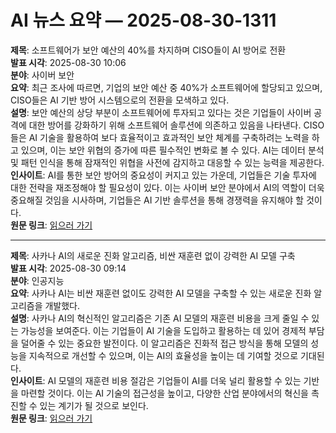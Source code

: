 # AI 뉴스 요약 — 2025-08-30-1311

**제목**: 소프트웨어가 보안 예산의 40%를 차지하며 CISO들이 AI 방어로 전환  
**발표 시각**: 2025-08-30 10:06  
**분야**: 사이버 보안  
**요약**: 최근 조사에 따르면, 기업의 보안 예산 중 40%가 소프트웨어에 할당되고 있으며, CISO들은 AI 기반 방어 시스템으로의 전환을 모색하고 있다.  
**설명**: 보안 예산의 상당 부분이 소프트웨어에 투자되고 있다는 것은 기업들이 사이버 공격에 대한 방어를 강화하기 위해 소프트웨어 솔루션에 의존하고 있음을 나타낸다. CISO들은 AI 기술을 활용하여 보다 효율적이고 효과적인 보안 체계를 구축하려는 노력을 하고 있으며, 이는 보안 위협의 증가에 따른 필수적인 변화로 볼 수 있다. AI는 데이터 분석 및 패턴 인식을 통해 잠재적인 위협을 사전에 감지하고 대응할 수 있는 능력을 제공한다.  
**인사이트**: AI를 통한 보안 방어의 중요성이 커지고 있는 가운데, 기업들은 기술 투자에 대한 전략을 재조정해야 할 필요성이 있다. 이는 사이버 보안 분야에서 AI의 역할이 더욱 중요해질 것임을 시사하며, 기업들은 AI 기반 솔루션을 통해 경쟁력을 유지해야 할 것이다.  
**원문 링크**: [읽으러 가기](https://venturebeat.com/security/software-is-40-of-security-budgets-as-cisos-shift-to-ai-defense/)

---

**제목**: 사카나 AI의 새로운 진화 알고리즘, 비싼 재훈련 없이 강력한 AI 모델 구축  
**발표 시각**: 2025-08-30 09:14  
**분야**: 인공지능  
**요약**: 사카나 AI는 비싼 재훈련 없이도 강력한 AI 모델을 구축할 수 있는 새로운 진화 알고리즘을 개발했다.  
**설명**: 사카나 AI의 혁신적인 알고리즘은 기존 AI 모델의 재훈련 비용을 크게 줄일 수 있는 가능성을 보여준다. 이는 기업들이 AI 기술을 도입하고 활용하는 데 있어 경제적 부담을 덜어줄 수 있는 중요한 발전이다. 이 알고리즘은 진화적 접근 방식을 통해 모델의 성능을 지속적으로 개선할 수 있으며, 이는 AI의 효율성을 높이는 데 기여할 것으로 기대된다.  
**인사이트**: AI 모델의 재훈련 비용 절감은 기업들이 AI를 더욱 널리 활용할 수 있는 기반을 마련할 것이다. 이는 AI 기술의 접근성을 높이고, 다양한 산업 분야에서의 혁신을 촉진할 수 있는 계기가 될 것으로 보인다.  
**원문 링크**: [읽으러 가기](https://venturebeat.com/ai/how-sakana-ais-new-evolutionary-algorithm-builds-powerful-ai-models-without-expensive-retraining/)